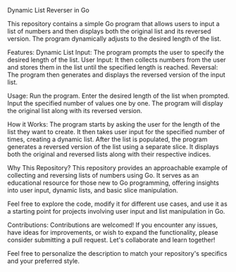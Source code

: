 Dynamic List Reverser in Go

This repository contains a simple Go program that allows users to input a list of numbers and then displays both the original list and its reversed version. 
The program dynamically adjusts to the desired length of the list.

Features:
Dynamic List Input: The program prompts the user to specify the desired length of the list.
User Input: It then collects numbers from the user and stores them in the list until the specified length is reached.
Reversal: The program then generates and displays the reversed version of the input list.

Usage:
Run the program.
Enter the desired length of the list when prompted.
Input the specified number of values one by one.
The program will display the original list along with its reversed version.

How it Works:
The program starts by asking the user for the length of the list they want to create.
It then takes user input for the specified number of times, creating a dynamic list.
After the list is populated, the program generates a reversed version of the list using a separate slice.
It displays both the original and reversed lists along with their respective indices.

Why This Repository?
This repository provides an approachable example of collecting and reversing lists of numbers using Go. It serves as an educational resource for those new to Go programming, offering insights into user input, dynamic lists, and basic slice manipulation.

Feel free to explore the code, modify it for different use cases, and use it as a starting point for projects involving user input and list manipulation in Go.

Contributions:
Contributions are welcomed! If you encounter any issues, have ideas for improvements, or wish to expand the functionality, please consider submitting a pull request. 
Let's collaborate and learn together!

Feel free to personalize the description to match your repository's specifics and your preferred style.
